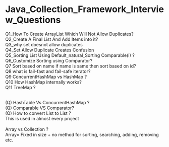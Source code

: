# Java_Collection_Framework_Interview_Questions
Q1_How To Create ArrayList Which Will Not Allow Duplicates? <br>
Q2_Create A Final List And Add Items into it? <br>
Q3_why set doesnot allow duplicates <br>
Q4_Set Allow Duplicate Creates Confusion <br>
Q5_Sorting List Using Default_natural_Sorting Comparable(I) ? <br>
Q6_Customize Sorting using Comparator? <br>
Q7 Sort based on name if name is same then sort based on id? <br>
Q8 what is fail-fast and fail-safe iterator? <br>
Q9 ConcurrentHashMap vs HashMap ? <br>
Q10 How HashMap internally works? <br>
Q11 TreeMap ? <br> <br>

(Q) HashTable Vs ConcurrentHashMap ? <br>
(Q) Comparable VS Comparator? <br>
(Q) How to convert List<Entity> to List<EntityDto> ? <br> This is used in almost every project <br>
<br>
Array vs Collection ? <br>
  Array= Fixed in size + no method for sorting, searching, adding, removing etc. <br>
